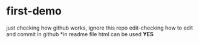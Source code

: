 # first-demo
just checking how github works, ignore this repo
edit-checking how to edit and commit in github
*in readme file html can be used
<b>YES</b>
